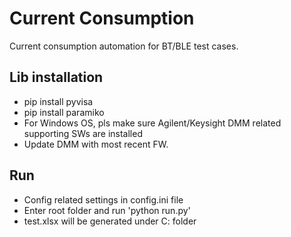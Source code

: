 # Current Consumption
Current consumption automation for BT/BLE test cases.

## Lib installation
- pip install pyvisa
- pip install paramiko
- For Windows OS, pls make sure Agilent/Keysight DMM related supporting SWs are installed
- Update DMM with most recent FW.

## Run
- Config related settings in config.ini file
- Enter root folder and run 'python run.py'
- test.xlsx will be generated under C: folder


